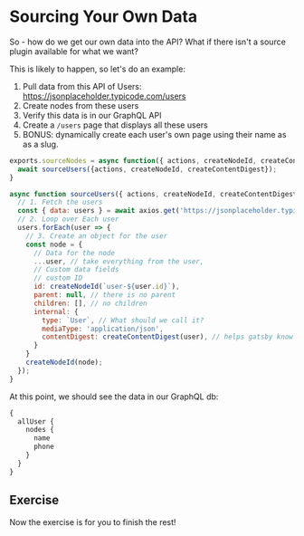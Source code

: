 # Sourcing Your Own Data

So - how do we get our own data into the API? What if there isn't a source plugin available for what we want?

This is likely to happen, so let's do an example:

1. Pull data from this API of Users: https://jsonplaceholder.typicode.com/users
2. Create nodes from these users
3. Verify this data is in our GraphQL API
4. Create a `/users` page that displays all these users
5. BONUS: dynamically create each user's own page using their name as as a slug.


```js
exports.sourceNodes = async function({ actions, createNodeId, createContentDigest }) {
  await sourceUsers({actions, createNodeId, createContentDigest});
}

async function sourceUsers({ actions, createNodeId, createContentDigest }) {
  // 1. Fetch the users
  const { data: users } = await axios.get('https://jsonplaceholder.typicode.com/users');
  // 2. Loop over Each user
  users.forEach(user => {
    // 3. Create an object for the user
    const node = {
      // Data for the node
      ...user, // take everything from the user,
      // Custom data fields
      // custom ID
      id: createNodeId(`user-${user.id}`),
      parent: null, // there is no parent
      children: [], // no children
      internal: {
        type: `User`, // What should we call it?
        mediaType: 'application/json',
        contentDigest: createContentDigest(user), // helps gatsby know when a node changed
      }
    }
    createNodeId(node);
  });
}
```

At this point, we should see the data in our GraphQL db:

```js
{
  allUser {
    nodes {
      name
      phone
    }
  }
}
```

## Exercise

Now the exercise is for you to finish the rest!
